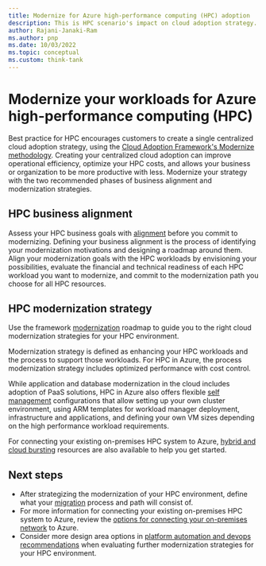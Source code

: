 ```yaml
---
title: Modernize for Azure high-performance computing (HPC) adoption
description: This is HPC scenario's impact on cloud adoption strategy.
author: Rajani-Janaki-Ram
ms.author: pnp
ms.date: 10/03/2022
ms.topic: conceptual
ms.custom: think-tank
---
```


# Modernize your workloads for Azure high-performance computing (HPC)

Best practice for HPC encourages customers to create a single centralized cloud adoption strategy, using the [Cloud Adoption Framework's Modernize methodology](../../modernize/index.md). Creating your centralized cloud adoption can improve operational efficiency, optimize your HPC costs, and allows your business or organization to be more productive with less. Modernize your strategy with the two recommended phases of business alignment and modernization strategies.

## HPC business alignment

Assess your HPC business goals with [alignment](../../modernize/business-alignment/index.md) before you commit to modernizing. Defining your business alignment is the process of identifying your modernization motivations and designing a roadmap around them. Align your modernization goals with the HPC workloads by envisioning your possibilities, evaluate the financial and technical readiness of each HPC workload you want to modernize, and commit to the modernization path you choose for all HPC resources.


## HPC modernization strategy

Use the framework [modernization](../../modernize/modernize-strategies/index.md) roadmap to guide you to the right cloud modernization strategies for your HPC environment.

Modernization strategy is defined as enhancing your HPC workloads and the process to support those workloads. For HPC in Azure, the process modernization strategy includes optimized performance with cost control.

While application and database modernization in the cloud includes adoption of PaaS solutions, HPC in Azure also offers flexible [self management](/azure/architecture/topics/high-performance-computing#do-it-yourself) configurations that allow setting up your own cluster environment, using ARM templates for workload manager deployment, infrastructure and applications, and defining your own VM sizes depending on the high performance workload requirements.

For connecting your existing on-premises HPC system to Azure, [hybrid and cloud bursting](/azure/architecture/topics/high-performance-computing#hybrid-and-cloud-bursting) resources are also available to help you get started.



## Next steps

- After strategizing the modernization of your HPC environment, define what your [migration](./migrate.md) process and path will consist of.
- For more information for connecting your existing on-premises HPC system to Azure, review the [options for connecting your on-premises network](/azure/architecture/reference-architectures/hybrid-networking/) to Azure.
- Consider more design area options in [platform automation and devops recommendations](../../ready/landing-zone/design-area/platform-automation-devops.md) when evaluating further modernization strategies for your HPC environment.